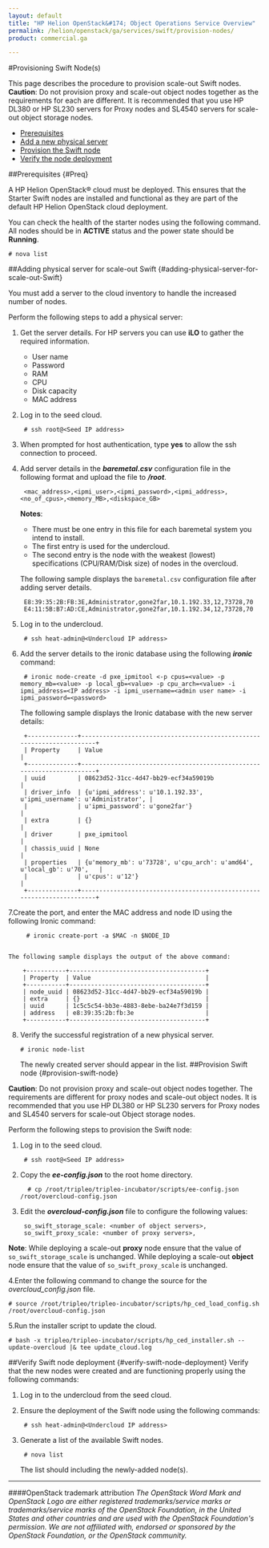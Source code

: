 ```yaml
---
layout: default
title: "HP Helion OpenStack&#174; Object Operations Service Overview"
permalink: /helion/openstack/ga/services/swift/provision-nodes/
product: commercial.ga

---
```

<!--UNDER REVISION-->

<script>

function PageRefresh {
onLoad="window.refresh"
}

PageRefresh();

</script>

<!--
<p style="font-size: small;"> <a href="/helion/openstack/ga/services/object/overview/">&#9664; PREV</a> | <a href="/helion/openstack/services/overview/">&#9650; UP</a> | <a href=" /helion/openstack/ga/services/swift/deployment/"> NEXT &#9654</a> </p>-->


#Provisioning Swift Node(s) 

This page describes the procedure to provision scale-out Swift nodes. 
**Caution**: Do not provision proxy and scale-out object nodes together as the requirements for each are different. It is recommended that you use HP DL380 or HP SL230 servers for Proxy nodes and SL4540 servers for scale-out object storage nodes. 

* [Prerequisites](#Preq)
* [Add a new physical server](#adding-physical-server-for-scale-out-Swift) 
* [Provision the Swift node](#provision-swift-node)
* [Verify the node deployment](#verify-swift-node-deployment) 

##Prerequisites {#Preq}

A HP Helion OpenStack&#174; cloud must be deployed. This ensures that the Starter Swift nodes are installed and functional as they are part of the default HP Helion OpenStack cloud deployment.

You can check the health of the starter nodes using the following command. All nodes should be in **ACTIVE** status and the power state should be **Running**.

	# nova list

##Adding physical server for scale-out Swift {#adding-physical-server-for-scale-out-Swift}

You must add a server to the cloud inventory to handle the increased number of nodes. 

Perform the following steps to add a physical server:

1. Get the server details. For HP servers you can use **iLO** to gather the required information.
	- User name
	- Password
	- RAM
	- CPU
	- Disk capacity
	- MAC address

2. Log in to the seed cloud. 

		# ssh root@<Seed IP address> 

3. When prompted for host authentication, type **yes** to allow the ssh connection to proceed.

4. Add server details in the ***baremetal.csv*** configuration file in the following format and upload the file to ***/root***.

		<mac_address>,<ipmi_user>,<ipmi_password>,<ipmi_address>,<no_of_cpus>,<memory_MB>,<diskspace_GB>

	**Notes**: 

	- There must be one entry in this file for each baremetal system you intend to install.
	- The first entry is used for the undercloud.
	- The second entry is the node with the weakest  (lowest) specifications (CPU/RAM/Disk size) of nodes in the overcloud.

	The following sample displays the `baremetal.csv` configuration file after adding server details.

		E8:39:35:2B:FB:3E,Administrator,gone2far,10.1.192.33,12,73728,70
		E4:11:5B:B7:AD:CE,Administrator,gone2far,10.1.192.34,12,73728,70

5. Log in to the undercloud. 

		# ssh heat-admin@<Undercloud IP address> 

6. Add the server details to the ironic database using the following ***ironic*** command:

 		# ironic node-create -d pxe_ipmitool <-p cpus=<value> -p memory_mb=<value> -p local_gb=<value> -p cpu_arch=<value> -i ipmi_address=<IP address> -i ipmi_username=<admin user name> -i ipmi_password=<password> 

	The following sample displays the Ironic database with the new server details:

		+--------------+-----------------------------------------------------------------------+
		| Property     | Value                                                                 |
		+--------------+-----------------------------------------------------------------------+
		| uuid         | 08623d52-31cc-4d47-bb29-ecf34a59019b                                  |
		| driver_info  | {u'ipmi_address': u'10.1.192.33', u'ipmi_username': u'Administrator', |
		|              | u'ipmi_password': u'gone2far'}                                        |
		| extra        | {}                                                                    |
		| driver       | pxe_ipmitool                                                          |
		| chassis_uuid | None                                                                  |
		| properties   | {u'memory_mb': u'73728', u'cpu_arch': u'amd64', u'local_gb': u'70',   |
		|              | u'cpus': u'12'}                                                       |
		+--------------+-----------------------------------------------------------------------+
7.Create the port, and enter the MAC address and node ID  using the following Ironic command: 
 	
 		 # ironic create-port -a $MAC -n $NODE_ID


	The following sample displays the output of the above command: 
		
		+-----------+--------------------------------------+
		| Property  | Value                                |
		+-----------+--------------------------------------+
		| node_uuid | 08623d52-31cc-4d47-bb29-ecf34a59019b |
		| extra     | {}                                   |
		| uuid      | 1c5c5c54-bb3e-4883-8ebe-ba24e7f3d159 |
		| address   | e8:39:35:2b:fb:3e                    |
		+-----------+--------------------------------------+	

 
8. Verify the successful registration of a new physical server.

	`# ironic node-list`

 	The newly created server should appear in the list.
##Provision Swift node {#provision-swift-node}

**Caution**: Do not provision proxy and scale-out object nodes together. The requirements are different for proxy nodes and scale-out object nodes. It is recommended that you use HP DL380 or HP SL230 servers for Proxy nodes and SL4540 servers for scale-out Object storage nodes. 

Perform the following steps to provision the Swift node:

1. Log in to the seed cloud.

		# ssh root@<Seed IP address>

2. Copy the ***ee-config.json*** to the root home directory.

		 # cp /root/tripleo/tripleo-incubator/scripts/ee-config.json /root/overcloud-config.json

3. Edit the ***overcloud-config.json*** file to configure the following values:
 
 	    so_swift_storage_scale: <number of object servers>,
	    so_swift_proxy_scale: <number of proxy servers>,

**Note**: While deploying a scale-out **proxy** node ensure that the value of `so_swift_storage_scale` is unchanged. While deploying a scale-out **object** node ensure that the value of `so_swift_proxy_scale` is unchanged.
 
4.Enter the following command to change the source for the *overcloud_config.json* file.

	# source /root/tripleo/tripleo-incubator/scripts/hp_ced_load_config.sh /root/overcloud-config.json

5.Run the installer script to update the cloud.

	# bash -x tripleo/tripleo-incubator/scripts/hp_ced_installer.sh --update-overcloud |& tee update_cloud.log

##Verify Swift node deployment {#verify-swift-node-deployment}
Verify that the new nodes were created and are functioning properly using the following commands:

1. Log in to the undercloud from the seed cloud.
2. Ensure the deployment of the Swift node using the following commands:

		# ssh heat-admin@<Undercloud IP address> 

3. Generate a list of the available Swift nodes.

		# nova list

	The list should including the newly-added node(s).

----
####OpenStack trademark attribution
*The OpenStack Word Mark and OpenStack Logo are either registered trademarks/service marks or trademarks/service marks of the OpenStack Foundation, in the United States and other countries and are used with the OpenStack Foundation's permission. We are not affiliated with, endorsed or sponsored by the OpenStack Foundation, or the OpenStack community.*
